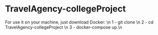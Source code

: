# TravelAgency-collegeProject

For use it on your machine, just download Docker: \n
1 - git clone \n
2 - cd TravelAgency-collegeProject \n
3 - docker-compose up \n
